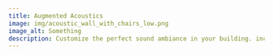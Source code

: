 ```yaml
---
title: Augmented Acoustics
image: img/acoustic_wall_with_chairs_low.png
image_alt: Something
description: Customize the perfect sound ambiance in your building. incon.ai enabled ERNE AG with precise visual guidance to build interior walls optimized for acoustic performance.
---
```


